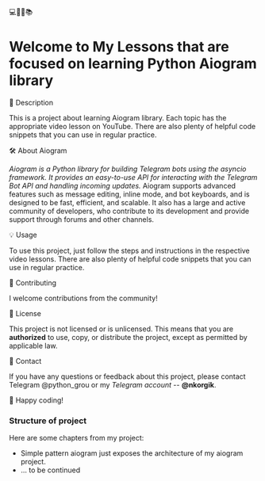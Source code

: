 💻👨‍💻📚

# Welcome to My Lessons that are focused on learning Python Aiogram library

📝 Description

This is a project about learning Aiogram library. Each topic has the appropriate video lesson on YouTube.
There are also plenty of helpful code snippets that you can use in regular practice.

🛠 About Aiogram

*Aiogram is a Python library for building Telegram bots using the asyncio framework. It provides an easy-to-use API for interacting with the Telegram Bot API and handling incoming updates.* Aiogram supports advanced features such as message editing, inline mode, and bot keyboards, and is designed to be fast, efficient, and scalable. It also has a large and active community of developers, who contribute to its development and provide support through forums and other channels.

💡 Usage

To use this project, just follow the steps and instructions in the respective video lessons. There are also plenty of helpful code snippets that you can use in regular practice.

🤝 Contributing

I welcome contributions from the community!

📜 License

This project is not licensed or is unlicensed. This means that you are **authorized** to use, copy, or distribute the project, except as permitted by applicable law.

📧 Contact

If you have any questions or feedback about this project, please contact Telegram @python_grou or my *Telegram account* -- **@nkorgik**.

🚀 Happy coding!

### Structure of project

Here are some chapters from my project:

- Simple pattern aiogram just exposes the architecture of my aiogram project.
- ... to be continued
